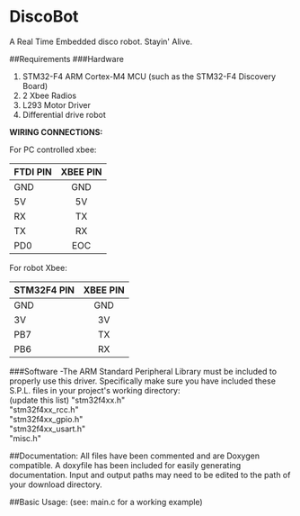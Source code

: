 # DiscoBot
A Real Time Embedded disco robot. Stayin' Alive.

##Requirements
###Hardware
1. STM32-F4 ARM Cortex-M4 MCU (such as the STM32-F4 Discovery Board)    
2. 2 Xbee Radios
3. L293 Motor Driver
4. Differential drive robot

**WIRING CONNECTIONS:**  

For PC controlled xbee:

| FTDI PIN  | XBEE PIN  |
| ------------ |:----------------:|
| GND          | GND              |
| 5V           | 5V              |
| RX          | TX              |
| TX          | RX              |
| PD0          | EOC              |

For robot Xbee:

| STM32F4 PIN  | XBEE  PIN  |
| ------------ |:----------------:|
| GND          | GND              |
| 3V           | 3V              |
| PB7          | TX              |
| PB6          | RX              |


###Software
-The ARM Standard Peripheral Library must be included to properly use this driver. Specifically make sure you have included these S.P.L. files in your project's working directory:  
  (update this list)
  "stm32f4xx.h"  
  "stm32f4xx_rcc.h"  
  "stm32f4xx_gpio.h"  
  "stm32f4xx_usart.h"  
  "misc.h"  

##Documentation:
All files have been commented and are Doxygen compatible. A doxyfile has been included for easily generating documentation. Input and output paths may need to be edited to the path of your download directory.    

##Basic Usage:
(see: main.c for a working example)  
